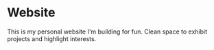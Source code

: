 # Website

This is my personal website I'm building for fun.
Clean space to exhibit projects and highlight interests.
